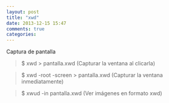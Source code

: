 ```yaml
---
layout: post
title: "xwd"
date: 2013-12-15 15:47
comments: true
categories: 
---
```

Captura de pantalla

>$ xwd > pantalla.xwd  (Capturar la ventana al clicarla)

>$ xwd -root -screen > pantalla.xwd  (Capturar la ventana inmediatamente)

>$ xwud -in pantalla.xwd  (Ver imágenes en formato xwd)

